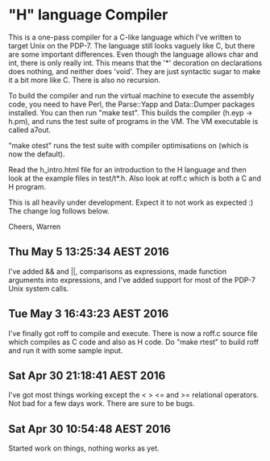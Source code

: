 "H" language Compiler
=====================

This is a one-pass compiler for a C-like language which I've written to
target Unix on the PDP-7. The language still looks vaguely like C, but there
are some important differences. Even though the language allows char and int,
there is only really int. This means that the '*' decoration on declarations
does nothing, and neither does 'void'. They are just syntactic sugar to make
it a bit more like C. There is also no recursion.

To build the compiler and run the virtual machine to execute the assembly code,
you need to have Perl, the Parse::Yapp and Data::Dumper packages installed.
You can then run "make test". This builds the compiler (h.eyp -> h.pm), and
runs the test suite of programs in the VM. The VM executable is called a7out.

"make otest" runs the test suite with compiler optimisations on (which is
now the default).

Read the h_intro.html file for an introduction to the H language and then
look at the example files in test/t*.h. Also look at roff.c which is both
a C and H program.

This is all heavily under development. Expect it to not work as expected :)
The change log follows below.

Cheers, Warren

Thu May  5 13:25:34 AEST 2016
-----------------------------
I've added && and ||, comparisons as expressions, made function arguments
into expressions, and I've added support for most of the PDP-7 Unix
system calls.

Tue May  3 16:43:23 AEST 2016
-----------------------------
I've finally got roff to compile and execute. There is now a roff.c
source file which compiles as C code and also as H code. Do "make rtest"
to build roff and run it with some sample input.

Sat Apr 30 21:18:41 AEST 2016
-----------------------------
I've got most things working except the < > <= and >= relational operators.
Not bad for a few days work. There are sure to be bugs.

Sat Apr 30 10:54:48 AEST 2016
-----------------------------
Started work on things, nothing works as yet.
